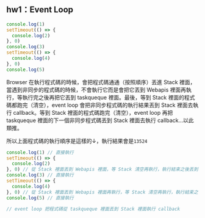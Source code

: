 ## hw1：Event Loop

``` js
console.log(1)
setTimeout(() => {
  console.log(2)
}, 0)
console.log(3)
setTimeout(() => {
  console.log(4)
}, 0)
console.log(5)
```
Browser 在執行程式碼的時候，會把程式碼通通（按照順序）丟進 Stack 裡面，當遇到非同步的程式碼的時候，不會執行它而是會把它丟到 Webapis 裡面再執行，等執行完之後再把它丟到 taskqueque 裡面。最後，等到 Stack 裡面的程式碼都跑完（清空），event loop 會把非同步程式碼的執行結果丟到 Stack 裡面去執行 callback。等到 Stack 裡面的程式碼跑完（清空），event loop 再把 taskqueque 裡面的下一個非同步程式碼丟到 Stack 裡面去執行 callback...以此類推。

所以上面程式碼的執行順序是這樣的↓，執行結果會是`13524`
``` js
console.log(1) // 直接執行
setTimeout(() => {
  console.log(2)
}, 0) // 從 Stack 裡面丟到 Webapis 裡面，等 Stack 清空再執行，執行結束之後丟到 taskqueque 裡面
console.log(3) // 直接執行
setTimeout(() => {
  console.log(4)
}, 0) // 從 Stack 裡面丟到 Webapis 裡面再執行，等 Stack 清空再執行，執行結束之後丟到 taskqueque 裡面
console.log(5) // 直接執行

// event loop 把程式碼從 taskqueque 裡面丟到 Stack 裡面執行 callback
```